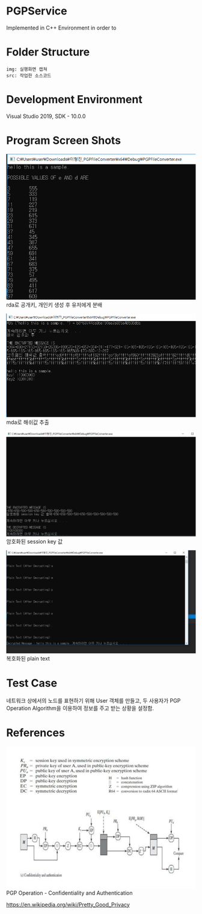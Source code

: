 # PGPService
Implemented in C++ Environment in order to 

# Folder Structure
	img: 실행화면 캡쳐
	src: 작업한 소스코드
  
# Development Environment

  Visual Studio 2019, SDK - 10.0.0
  
# Program Screen Shots

![rda](./img/rda.png)
rda로 공개키, 개인키 생성 후 유저에게 분배

![mda](./img/mda.png)
mda로 해쉬값 추출 

![result](./img/result.png)
암호화된 session key 값 

![result2](./img/result2.png)
복호화된 plain text


# Test Case

네트워크 상에서의 노드를 표현하기 위해 User 객체를 만들고, 두 사용자가 PGP Operation Algorithm을 이용하여 정보를 주고 받는 상황을 설정함.

# References

![pgp-pretty-good-privacy](./img/pgp-pretty-good-privacy.jpg)
PGP Operation - Confidentiality and Authentication

https://en.wikipedia.org/wiki/Pretty_Good_Privacy

